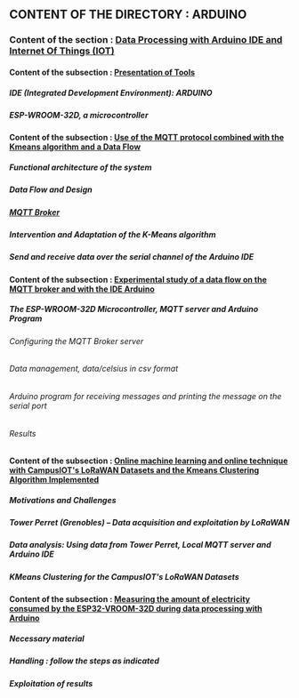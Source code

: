 ## CONTENT OF THE DIRECTORY : ARDUINO

### Content of the section : [Data Processing with Arduino IDE and Internet Of Things (IOT)](https://github.com/madou-sow/OnlineML_ESP32/blob/main/ARDUINO/Data-processing-with-Arduino-IDE-and-IOT/README.md)
#### Content of the subsection : [Presentation of Tools](https://github.com/madou-sow/OnlineML_ESP32/blob/main/ARDUINO/Data-processing-with-Arduino-IDE-and-IOT/ARDUINO-ESP32WROOM32D/README.md)
##### IDE (Integrated Development Environment): ARDUINO
##### ESP-WROOM-32D, a microcontroller

#### Content of the subsection : [Use of the MQTT protocol combined with the Kmeans algorithm and a Data Flow](https://github.com/madou-sow/OnlineML_ESP32/blob/main/ARDUINO/Data-processing-with-Arduino-IDE-and-IOT/MQTT-KMEANS-DATAFLOW/README.md)
##### Functional architecture of the system
##### Data Flow and Design
##### [MQTT Broker](https://github.com/madou-sow/OnlineML_ESP32/blob/main/ARDUINO/Data-processing-with-Arduino-IDE-and-IOT/MQTT-PRINCIPLE/README.md)
##### Intervention and Adaptation of the K-Means algorithm
##### Send and receive data over the serial channel of the Arduino IDE

#### Content of the subsection : [Experimental study of a data flow on the MQTT broker and with the IDE Arduino](https://github.com/madou-sow/OnlineML_ESP32/blob/main/ARDUINO/Data-processing-with-Arduino-IDE-and-IOT/EXPERIMENTATION/README.md)
##### The ESP-WROOM-32D Microcontroller, MQTT server and Arduino Program
###### Configuring the MQTT Broker server
###### Data management, data/celsius in csv format
###### Arduino program for receiving messages and printing the message on the serial port
###### Results

#### Content of the subsection : [Online machine learning and online technique with CampusIOT's LoRaWAN Datasets and the Kmeans Clustering Algorithm Implemented](https://github.com/madou-sow/OnlineML_ESP32/blob/main/ARDUINO/Data-processing-with-Arduino-IDE-and-IOT/ONLINE-MACHINE-LEARNING-AND-ONLINE-TECHNIQUE-WITH-REAL-DATA/README.md)
##### Motivations and Challenges
##### Tower Perret (Grenobles) – Data acquisition and exploitation by LoRaWAN
##### Data analysis: Using data from Tower Perret, Local MQTT server and Arduino IDE
##### KMeans Clustering for the CampusIOT's LoRaWAN Datasets

#### Content of the subsection : [Measuring the amount of electricity consumed by the ESP32-VROOM-32D during data processing with Arduino](https://github.com/madou-sow/OnlineML_ESP32/blob/main/ARDUINO/Data-processing-with-Arduino-IDE-and-IOT/MEASURE-THE-AMOUNT-OF-ELECTRICITY-CONSUMED/README.md)
##### Necessary material
##### Handling : follow the steps as indicated
##### Exploitation of results
